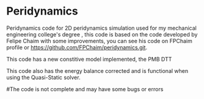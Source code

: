# Peridynamics
Peridynamics code for 2D peridynamics simulation used for my mechanical engineering college's degree , this code is based on the code developed by Felipe Chaim with some improvements, you can see his code on FPChaim profile or https://github.com/FPChaim/peridynamics.git.

This code has a new constitive model implemented, the PMB DTT

This code also has the energy balance corrected and is functional when using the Quasi-Static solver.

#The code is not complete and may have some bugs or errors
